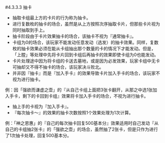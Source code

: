 #4.3.3.3        抽卡
* 抽取卡组最上方的卡片的行为称为抽卡。
* 进行复数枚的抽卡的场合，虽然是从上方按照次序抽取卡片，但那些卡片视为同时抽取到手上。
* 抽卡阶段由于卡片效果抽卡的场合，该抽卡不视为『通常抽卡』。
* 卡组为0的场合，该玩家不能发动任意发动（选发）的抽卡效果。同样，复数枚的抽卡效果必须在能从卡组抽出那个数量的卡的情况下才能发动。但是，「上膛」等处理中先将卡片回到卡组后再抽卡的效果即使卡组为0也能发动。
* 卡片处理途中因为将卡组的卡送去墓地，或是因为必发效果，玩家卡组中无卡可抽却又不得不抽卡的场合，该玩家决斗败北。
* 并非因『抽卡』而是『加入手卡』的效果导致卡片加入手卡的场合，该玩家不视为进行抽卡。

例：因「强欲而谦虚之壶」的『从自己卡组上面把3张卡翻开，从那之中选1张加入手卡，剩下的卡回到卡组』效果将卡加入手卡的场合，不视为进行抽卡。
* 抽上手的卡视为『加入手卡』。
* 『每次抽卡～』的效果的抽卡次数按照1个效果处理为1次计算。

例：「神之恩惠」的『自己的每次抽卡回复500基本分』效果适用时自己发动『从自己的卡组抽2张卡』的「强欲之壶」的场合，虽然抽了2张卡，但是只作为进行了1次抽卡处理，回复500基本分。
